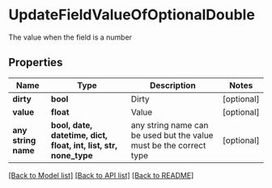 # UpdateFieldValueOfOptionalDouble

The value when the field is a number

## Properties
Name | Type | Description | Notes
------------ | ------------- | ------------- | -------------
**dirty** | **bool** | Dirty | [optional] 
**value** | **float** | Value | [optional] 
**any string name** | **bool, date, datetime, dict, float, int, list, str, none_type** | any string name can be used but the value must be the correct type | [optional]

[[Back to Model list]](../README.md#documentation-for-models) [[Back to API list]](../README.md#documentation-for-api-endpoints) [[Back to README]](../README.md)


